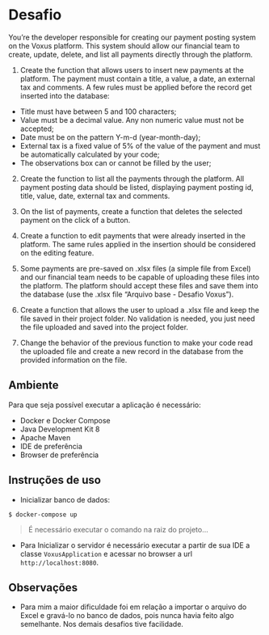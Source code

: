 # Desafio

You’re the developer responsible for creating our payment posting system on the Voxus
platform. This system should allow our financial team to create, update, delete, and list all
payments directly through the platform.

1. Create the function that allows users to insert new payments at the platform.
The payment must contain a title, a value, a date, an external tax and comments.
A few rules must be applied before the record get inserted into the database:
  - Title must have between 5 and 100 characters;
  - Value must be a decimal value. Any non numeric value must not be
  accepted;
  - Date must be on the pattern Y-m-d (year-month-day);
  - External tax is a fixed value of 5% of the value of the payment and must be
  automatically calculated by your code;
  - The observations box can or cannot be filled by the user;

2. Create the function to list all the payments through the platform. All payment
posting data should be listed, displaying payment posting id, title, value, date,
external tax and comments.

3. On the list of payments, create a function that deletes the selected payment on
the click of a button.

4. Create a function to edit payments that were already inserted in the platform.
The same rules applied in the insertion should be considered on the editing feature.

5. Some payments are pre-saved on .xlsx files (a simple file from Excel) and our financial team
needs to be capable of uploading these files into the platform. The platform should accept
these files and save them into the database (use the .xlsx file “Arquivo base - Desafio Voxus”).

6. Create a function that allows the user to upload a .xlsx file and keep the file
saved in their project folder. No validation is needed, you just need the file uploaded
and saved into the project folder.

7. Change the behavior of the previous function to make your code read the
uploaded file and create a new record in the database from the provided information on
the file.

## Ambiente

Para que seja possível executar a aplicação é necessário:

- Docker e Docker Compose
- Java Development Kit 8
- Apache Maven
- IDE de preferência
- Browser de preferência

## Instruções de uso

- Inicializar banco de dados:

```
$ docker-compose up
```

> É necessário executar o comando na raiz do projeto...

- Para Inicializar o servidor é necessário executar a partir de sua IDE a classe `VoxusApplication` e 
acessar no browser a url `http://localhost:8080`.

## Observações

- Para mim a maior dificuldade foi em relação a importar o arquivo do Excel e gravá-lo no banco de dados, 
pois nunca havia feito algo semelhante. Nos demais desafios tive facilidade. 
